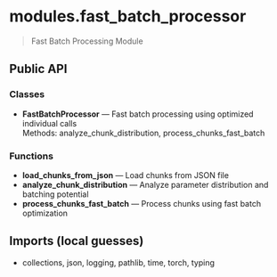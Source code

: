 # modules.fast_batch_processor

> Fast Batch Processing Module

## Public API

### Classes
- **FastBatchProcessor** — Fast batch processing using optimized individual calls  
  Methods: analyze_chunk_distribution, process_chunks_fast_batch

### Functions
- **load_chunks_from_json** — Load chunks from JSON file
- **analyze_chunk_distribution** — Analyze parameter distribution and batching potential
- **process_chunks_fast_batch** — Process chunks using fast batch optimization

## Imports (local guesses)
- collections, json, logging, pathlib, time, torch, typing